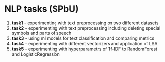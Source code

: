 # NLP tasks (SPbU)
1. **task1** - experimenting with text preprocessing on two different datasets
2. **task2** - experimenting with text preprocessing including deleting special symbols and parts of speech
3. **task3** - using ml models for text classification and comparing metrics
4. **task4** - experimenting with different vectorizers and application of LSA
5. **task5** - experimenting with hyperparametrs of Tf-IDF to RandomForest and LogisticRegression
